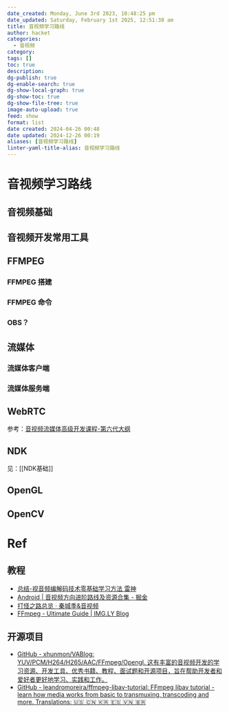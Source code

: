 ```yaml
---
date_created: Monday, June 3rd 2023, 10:48:25 pm
date_updated: Saturday, February 1st 2025, 12:51:38 am
title: 音视频学习路线
author: hacket
categories:
  - 音视频
category: 
tags: []
toc: true
description: 
dg-publish: true
dg-enable-search: true
dg-show-local-graph: true
dg-show-toc: true
dg-show-file-tree: true
image-auto-upload: true
feed: show
format: list
date created: 2024-04-26 00:48
date updated: 2024-12-26 00:19
aliases: [音视频学习路线]
linter-yaml-title-alias: 音视频学习路线
---
```


# 音视频学习路线

## 音视频基础

## 音视频开发常用工具

## FFMPEG

### FFMPEG 搭建

### FFMPEG 命令

### OBS？

## 流媒体

### 流媒体客户端

### 流媒体服务端

## WebRTC

参考：[音视频流媒体高级开发课程-第六代大纲](https://www.0voice.com/uiwebsite/html/courses/av.html)

## NDK

见：[[NDK基础]]

## OpenGL

## OpenCV

# Ref

## 教程

- [总结-视音频编解码技术零基础学习方法 雷神](https://blog.csdn.net/leixiaohua1020/article/details/18893769)
- [Android | 音视频方向进阶路线及资源合集 - 掘金](https://juejin.cn/post/6844904082881118221)
- [打怪之路总览 · 秦城季&音视频](https://xhunmon.github.io/VABlog/)
- [FFmpeg - Ultimate Guide | IMG.LY Blog](https://img.ly/blog/ultimate-guide-to-ffmpeg)

## 开源项目

- [GitHub - xhunmon/VABlog: YUV/PCM/H264/H265/AAC/FFmpeg/Opengl. 这有丰富的音视频开发的学习资源、开发工具、优秀书籍、教程、面试题和开源项目，旨在帮助开发者和爱好者更好地学习、实践和工作。](https://github.com/xhunmon/VABlog)
- [GitHub - leandromoreira/ffmpeg-libav-tutorial: FFmpeg libav tutorial - learn how media works from basic to transmuxing, transcoding and more. Translations: 🇺🇸 🇨🇳 🇰🇷 🇪🇸 🇻🇳 🇧🇷](https://github.com/leandromoreira/ffmpeg-libav-tutorial)
